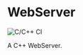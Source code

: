 # WebServer
![C/C++ CI](https://github.com/usadson/WebServer/workflows/C/C++%20CI/badge.svg)

A C++ WebServer.
